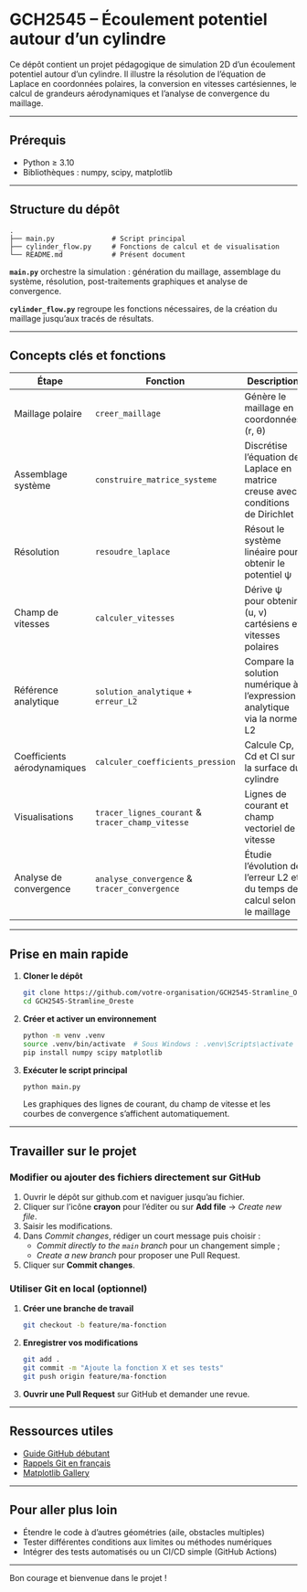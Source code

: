 # GCH2545 – Écoulement potentiel autour d’un cylindre

Ce dépôt contient un projet pédagogique de simulation 2D d’un écoulement potentiel autour d’un cylindre. Il illustre la résolution de l’équation de Laplace en coordonnées polaires, la conversion en vitesses cartésiennes, le calcul de grandeurs aérodynamiques et l’analyse de convergence du maillage.

---

## Prérequis

- Python ≥ 3.10  
- Bibliothèques : numpy, scipy, matplotlib

---

## Structure du dépôt

```
.
├── main.py              # Script principal
├── cylinder_flow.py     # Fonctions de calcul et de visualisation
└── README.md            # Présent document
```

**`main.py`** orchestre la simulation : génération du maillage, assemblage du système, résolution, post-traitements graphiques et analyse de convergence.

**`cylinder_flow.py`** regroupe les fonctions nécessaires, de la création du maillage jusqu’aux tracés de résultats.

---

## Concepts clés et fonctions

| Étape               | Fonction                         | Description |
|---------------------|----------------------------------|-------------|
| Maillage polaire    | `creer_maillage`                 | Génère le maillage en coordonnées (r, θ) |
| Assemblage système  | `construire_matrice_systeme`     | Discrétise l’équation de Laplace en matrice creuse avec conditions de Dirichlet |
| Résolution          | `resoudre_laplace`               | Résout le système linéaire pour obtenir le potentiel ψ |
| Champ de vitesses   | `calculer_vitesses`              | Dérive ψ pour obtenir (u, v) cartésiens et vitesses polaires |
| Référence analytique| `solution_analytique` + `erreur_L2` | Compare la solution numérique à l’expression analytique via la norme L2 |
| Coefficients aérodynamiques | `calculer_coefficients_pression` | Calcule Cp, Cd et Cl sur la surface du cylindre |
| Visualisations      | `tracer_lignes_courant` & `tracer_champ_vitesse` | Lignes de courant et champ vectoriel de vitesse |
| Analyse de convergence | `analyse_convergence` & `tracer_convergence` | Étudie l’évolution de l’erreur L2 et du temps de calcul selon le maillage |

---

## Prise en main rapide

1. **Cloner le dépôt**

   ```bash
   git clone https://github.com/votre-organisation/GCH2545-Stramline_Oreste.git
   cd GCH2545-Stramline_Oreste
   ```

2. **Créer et activer un environnement**

   ```bash
   python -m venv .venv
   source .venv/bin/activate  # Sous Windows : .venv\Scripts\activate
   pip install numpy scipy matplotlib
   ```

3. **Exécuter le script principal**

   ```bash
   python main.py
   ```

   Les graphiques des lignes de courant, du champ de vitesse et les courbes de convergence s’affichent automatiquement.

---

## Travailler sur le projet

### Modifier ou ajouter des fichiers directement sur GitHub

1. Ouvrir le dépôt sur github.com et naviguer jusqu’au fichier.
2. Cliquer sur l’icône **crayon** pour l’éditer ou sur **Add file** → *Create new file*.
3. Saisir les modifications.
4. Dans *Commit changes*, rédiger un court message puis choisir :
   - *Commit directly to the `main` branch* pour un changement simple ;
   - *Create a new branch* pour proposer une Pull Request.
5. Cliquer sur **Commit changes**.

### Utiliser Git en local (optionnel)

1. **Créer une branche de travail**

   ```bash
   git checkout -b feature/ma-fonction
   ```

2. **Enregistrer vos modifications**

   ```bash
   git add .
   git commit -m "Ajoute la fonction X et ses tests"
   git push origin feature/ma-fonction
   ```

3. **Ouvrir une Pull Request** sur GitHub et demander une revue.

---

## Ressources utiles

- [Guide GitHub débutant](https://docs.github.com/fr/get-started)
- [Rappels Git en français](https://git-scm.com/book/fr/v2)
- [Matplotlib Gallery](https://matplotlib.org/stable/gallery/index.html)

---

## Pour aller plus loin

- Étendre le code à d’autres géométries (aile, obstacles multiples)
- Tester différentes conditions aux limites ou méthodes numériques
- Intégrer des tests automatisés ou un CI/CD simple (GitHub Actions)

---

Bon courage et bienvenue dans le projet !

